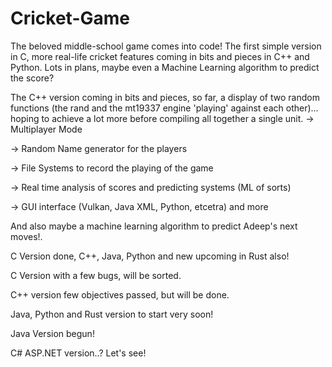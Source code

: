 # Cricket-Game

The beloved middle-school game comes into code! The first simple version in C, more real-life cricket features coming in bits and pieces in C++ and Python. Lots in plans, maybe even a Machine Learning algorithm to predict the score?

The C++ version coming in bits and pieces, so far, a display of two random functions (the rand and the mt19337 engine 'playing' against each other)... hoping to achieve a lot more before compiling all together a single unit.
-> Multiplayer Mode

-> Random Name generator for the players

-> File Systems to record the playing of the game

-> Real time analysis of scores and predicting systems (ML of sorts)

-> GUI interface (Vulkan, Java XML, Python, etcetra) and more

And also maybe a machine learning algorithm to predict Adeep's next moves!.
 
C Version done, C++, Java, Python and new upcoming in Rust also!

C Version with a few bugs, will be sorted. 

C++ version few objectives passed, but will be done.

Java, Python and Rust version to start very soon!

Java Version begun!

C# ASP.NET version..? Let's see! 
